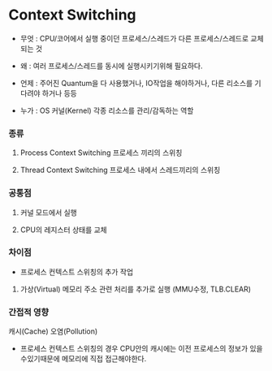 # Context Switching
- 무엇 : CPU/코어에서 실행 중이던 프로세스/스레드가 다른 프로세스/스레드로 교체되는 것

- 왜 : 여러 프로세스/스레드를 동시에 실행시키기위해 필요하다.

- 언제 : 주어진 Quantum을 다 사용했거나, IO작업을 해야하거나, 다른 리소스를 기다려야 하거나 등등

- 누가 : OS 커널(Kernel) 각종 리소스를 관리/감독하는 역할

### 종류
1. Process Context Switching
프로세스 끼리의 스위칭

2. Thread Context Switching
프로세스 내에서 스레드끼리의 스위칭

### 공통점
1. 커널 모드에서 실행

2. CPU의 레지스터 상태를 교체

### 차이점
- 프로세스 컨텍스트 스위칭의 추가 작업
1. 가상(Virtual) 메모리 주소 관련 처리를 추가로 실행
(MMU수정, TLB.CLEAR)

### 간접적 영향
캐시(Cache) 오염(Pollution)
- 프로세스 컨텍스트 스위칭의 경우 CPU안의 캐시에는 이전 프로세스의 정보가 있을 수있기때문에 메모리에 직접 접근해야한다.
